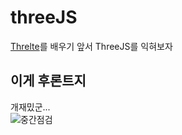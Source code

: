 # threeJS
[Threlte](https://next.threlte.xyz/)를 배우기 앞서 ThreeJS를 익혀보자

  
## 이게 후론트지
개재밌군...  
![중간점검](https://github.com/hyezoprk/threeJS/blob/master/asset/intro.gif)
